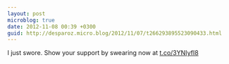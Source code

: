 ```yaml
---
layout: post
microblog: true
date: 2012-11-08 00:39 +0300
guid: http://desparoz.micro.blog/2012/11/07/t266293895523090433.html
---
```

I just swore. Show your support by swearing now at [t.co/3YNIyfI8](http://t.co/3YNIyfI8)
